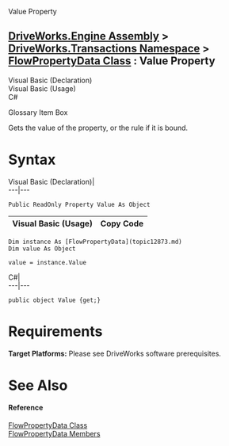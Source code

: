 Value Property   
  
[DriveWorks.Engine Assembly](topic2156.md) > [DriveWorks.Transactions Namespace](topic12835.md) > [FlowPropertyData Class](topic12873.md) : Value Property  
---  
  
Visual Basic (Declaration)    
Visual Basic (Usage)    
C# 

Glossary Item Box

Gets the value of the property, or the rule if it is bound. 

# Syntax

Visual Basic (Declaration)|   
---|---  
      
    
    Public ReadOnly Property Value As Object  
  
Visual Basic (Usage)| Copy Code  
---|---  
      
    
    Dim instance As [FlowPropertyData](topic12873.md)
    Dim value As Object
     
    value = instance.Value  
  
C#|   
---|---  
      
    
    public object Value {get;}  
  
# Requirements

**Target Platforms:** Please see DriveWorks software prerequisites.

# See Also

#### Reference

[FlowPropertyData Class](topic12873.md)   
[FlowPropertyData Members](topic12874.md)


